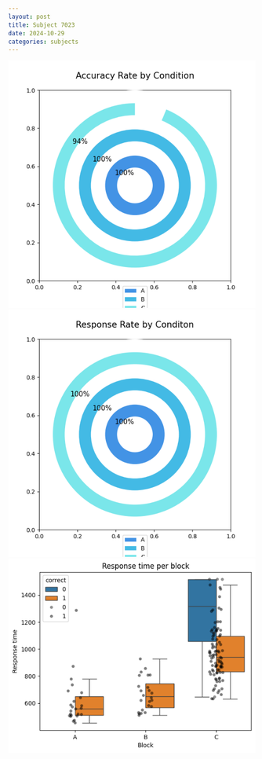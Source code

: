 ```yaml
---
layout: post
title: Subject 7023
date: 2024-10-29
categories: subjects
---
```


![](data/7023/run-19/7023_accuracy_rate.png)
![](data/7023/run-19/7023_response_rate.png)
![](data/7023/run-19/7023_rt.png)
